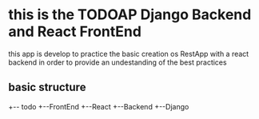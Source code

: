 # this is the TODOAP Django Backend and React FrontEnd

this app is develop to practice the basic creation os RestApp with a react backend
in order to provide an undestanding of the best practices

## basic structure

+-- todo
  +--FrontEnd
    +--React
  +--Backend
    +--Django
